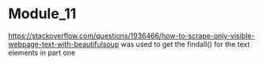 # Module_11
https://stackoverflow.com/questions/1936466/how-to-scrape-only-visible-webpage-text-with-beautifulsoup was used to get the findall() for the text elements in part one
